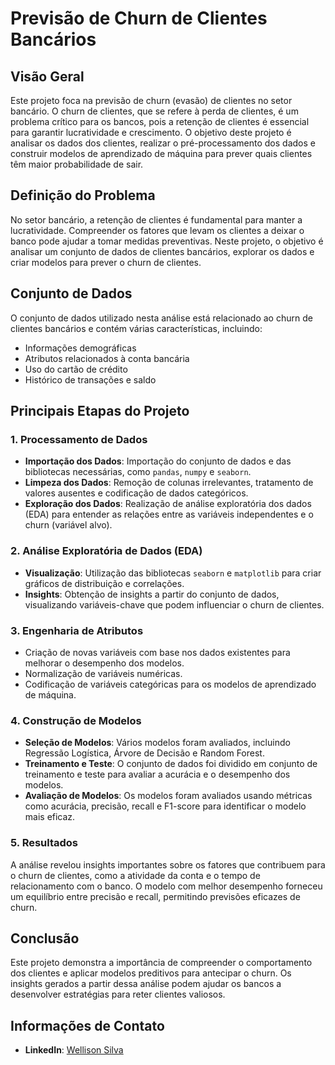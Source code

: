 # Previsão de Churn de Clientes Bancários

## Visão Geral
Este projeto foca na previsão de churn (evasão) de clientes no setor bancário. O churn de clientes, que se refere à perda de clientes, é um problema crítico para os bancos, pois a retenção de clientes é essencial para garantir lucratividade e crescimento. O objetivo deste projeto é analisar os dados dos clientes, realizar o pré-processamento dos dados e construir modelos de aprendizado de máquina para prever quais clientes têm maior probabilidade de sair.

## Definição do Problema
No setor bancário, a retenção de clientes é fundamental para manter a lucratividade. Compreender os fatores que levam os clientes a deixar o banco pode ajudar a tomar medidas preventivas. Neste projeto, o objetivo é analisar um conjunto de dados de clientes bancários, explorar os dados e criar modelos para prever o churn de clientes.

## Conjunto de Dados
O conjunto de dados utilizado nesta análise está relacionado ao churn de clientes bancários e contém várias características, incluindo:
- Informações demográficas
- Atributos relacionados à conta bancária
- Uso do cartão de crédito
- Histórico de transações e saldo

## Principais Etapas do Projeto
### 1. Processamento de Dados
- **Importação dos Dados**: Importação do conjunto de dados e das bibliotecas necessárias, como `pandas`, `numpy` e `seaborn`.
- **Limpeza dos Dados**: Remoção de colunas irrelevantes, tratamento de valores ausentes e codificação de dados categóricos.
- **Exploração dos Dados**: Realização de análise exploratória dos dados (EDA) para entender as relações entre as variáveis independentes e o churn (variável alvo).

### 2. Análise Exploratória de Dados (EDA)
- **Visualização**: Utilização das bibliotecas `seaborn` e `matplotlib` para criar gráficos de distribuição e correlações.
- **Insights**: Obtenção de insights a partir do conjunto de dados, visualizando variáveis-chave que podem influenciar o churn de clientes.

### 3. Engenharia de Atributos
- Criação de novas variáveis com base nos dados existentes para melhorar o desempenho dos modelos.
- Normalização de variáveis numéricas.
- Codificação de variáveis categóricas para os modelos de aprendizado de máquina.

### 4. Construção de Modelos
- **Seleção de Modelos**: Vários modelos foram avaliados, incluindo Regressão Logística, Árvore de Decisão e Random Forest.
- **Treinamento e Teste**: O conjunto de dados foi dividido em conjunto de treinamento e teste para avaliar a acurácia e o desempenho dos modelos.
- **Avaliação de Modelos**: Os modelos foram avaliados usando métricas como acurácia, precisão, recall e F1-score para identificar o modelo mais eficaz.

### 5. Resultados
A análise revelou insights importantes sobre os fatores que contribuem para o churn de clientes, como a atividade da conta e o tempo de relacionamento com o banco. O modelo com melhor desempenho forneceu um equilíbrio entre precisão e recall, permitindo previsões eficazes de churn.

## Conclusão
Este projeto demonstra a importância de compreender o comportamento dos clientes e aplicar modelos preditivos para antecipar o churn. Os insights gerados a partir dessa análise podem ajudar os bancos a desenvolver estratégias para reter clientes valiosos.



## Informações de Contato
- **LinkedIn**: [Wellison Silva](https://www.linkedin.com/in/wellison-silva/)

